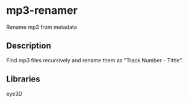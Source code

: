 # mp3-renamer
Rename mp3 from metadata

## Description
Find mp3 files recursively and rename them as "Track Number - Tittle".

## Libraries
eye3D
